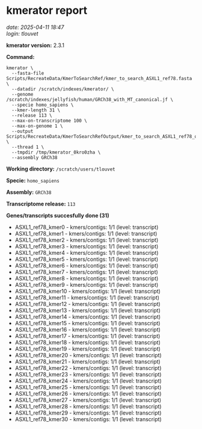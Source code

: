 # kmerator report
*date: 2025-04-11 18:47*  
*login: tlouvet*

**kmerator version:** 2.3.1

**Command:**

```
kmerator \
  --fasta-file Scripts/RecreateData/KmerToSearchRef/kmer_to_search_ASXL1_ref78.fasta \
  --datadir /scratch/indexes/kmerator/ \
  --genome /scratch/indexes/jellyfish/human/GRCh38_with_MT_canonical.jf \
  --specie homo_sapiens \
  --kmer-length 31 \
  --release 113 \
  --max-on-transcriptome 100 \
  --max-on-genome 1 \
  --output Scripts/RecreateData/KmerToSearchRefOutput/kmer_to_search_ASXL1_ref78_output \
  --thread 1 \
  --tmpdir /tmp/kmerator_0kro0zha \
  --assembly GRCh38
```

**Working directory:** `/scratch/users/tlouvet`

**Specie:** `homo_sapiens`

**Assembly:** `GRCh38`

**Transcriptome release:** `113`

**Genes/transcripts succesfully done (31)**

- ASXL1_ref78_kmer0 - kmers/contigs: 1/1 (level: transcript)
- ASXL1_ref78_kmer1 - kmers/contigs: 1/1 (level: transcript)
- ASXL1_ref78_kmer2 - kmers/contigs: 1/1 (level: transcript)
- ASXL1_ref78_kmer3 - kmers/contigs: 1/1 (level: transcript)
- ASXL1_ref78_kmer4 - kmers/contigs: 1/1 (level: transcript)
- ASXL1_ref78_kmer5 - kmers/contigs: 1/1 (level: transcript)
- ASXL1_ref78_kmer6 - kmers/contigs: 1/1 (level: transcript)
- ASXL1_ref78_kmer7 - kmers/contigs: 1/1 (level: transcript)
- ASXL1_ref78_kmer8 - kmers/contigs: 1/1 (level: transcript)
- ASXL1_ref78_kmer9 - kmers/contigs: 1/1 (level: transcript)
- ASXL1_ref78_kmer10 - kmers/contigs: 1/1 (level: transcript)
- ASXL1_ref78_kmer11 - kmers/contigs: 1/1 (level: transcript)
- ASXL1_ref78_kmer12 - kmers/contigs: 1/1 (level: transcript)
- ASXL1_ref78_kmer13 - kmers/contigs: 1/1 (level: transcript)
- ASXL1_ref78_kmer14 - kmers/contigs: 1/1 (level: transcript)
- ASXL1_ref78_kmer15 - kmers/contigs: 1/1 (level: transcript)
- ASXL1_ref78_kmer16 - kmers/contigs: 1/1 (level: transcript)
- ASXL1_ref78_kmer17 - kmers/contigs: 1/1 (level: transcript)
- ASXL1_ref78_kmer18 - kmers/contigs: 1/1 (level: transcript)
- ASXL1_ref78_kmer19 - kmers/contigs: 1/1 (level: transcript)
- ASXL1_ref78_kmer20 - kmers/contigs: 1/1 (level: transcript)
- ASXL1_ref78_kmer21 - kmers/contigs: 1/1 (level: transcript)
- ASXL1_ref78_kmer22 - kmers/contigs: 1/1 (level: transcript)
- ASXL1_ref78_kmer23 - kmers/contigs: 1/1 (level: transcript)
- ASXL1_ref78_kmer24 - kmers/contigs: 1/1 (level: transcript)
- ASXL1_ref78_kmer25 - kmers/contigs: 1/1 (level: transcript)
- ASXL1_ref78_kmer26 - kmers/contigs: 1/1 (level: transcript)
- ASXL1_ref78_kmer27 - kmers/contigs: 1/1 (level: transcript)
- ASXL1_ref78_kmer28 - kmers/contigs: 1/1 (level: transcript)
- ASXL1_ref78_kmer29 - kmers/contigs: 1/1 (level: transcript)
- ASXL1_ref78_kmer30 - kmers/contigs: 1/1 (level: transcript)
